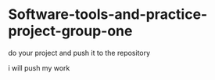 # Software-tools-and-practice-project-group-one

do your project and push it to the repository

i will push my work
